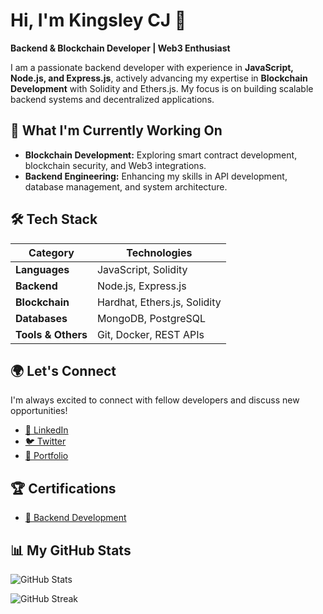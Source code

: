 # Hi, I'm Kingsley CJ 👋

**Backend & Blockchain Developer | Web3 Enthusiast**

I am a passionate backend developer with experience in **JavaScript, Node.js, and Express.js**, actively advancing my expertise in **Blockchain Development** with Solidity and Ethers.js. My focus is on building scalable backend systems and decentralized applications.

## 🔹 What I'm Currently Working On

- **Blockchain Development:** Exploring smart contract development, blockchain security, and Web3 integrations.
- **Backend Engineering:** Enhancing my skills in API development, database management, and system architecture.


## 🛠️ Tech Stack

| Category        | Technologies                          |
| -------------- | -------------------------------------- |
| **Languages**  | JavaScript, Solidity                   |
| **Backend**    | Node.js, Express.js                    |
| **Blockchain** | Hardhat, Ethers.js, Solidity           |
| **Databases**  | MongoDB, PostgreSQL                    |
| **Tools & Others** | Git, Docker, REST APIs              |


## 🌍 Let's Connect

I'm always excited to connect with fellow developers and discuss new opportunities!

- [💼 LinkedIn](https://www.linkedin.com/in/kingsleycj)
- [🐦 Twitter](https://x.com/kingsleycj8_)
- [📄 Portfolio](https://flowcv.me/kingsleycj)

## 🏆 Certifications

- [📜 Backend Development](https://drive.google.com/file/d/16sju084HvQPE0WV2NzFZYoM1HcaNTGI6/view?usp=sharing)

## 📊 My GitHub Stats

![GitHub Stats](https://github-readme-stats.vercel.app/api?username=kingsleycj&show_icons=true&count_private=true&theme=gotham&hide_border=false&bg_color=00000000)

![GitHub Streak](https://github-readme-streak-stats.herokuapp.com/?user=kingsleycj&stroke=ffffff&background=1c1917&ring=0891b2&fire=0891b2&currStreakNum=ffffff&currStreakLabel=0891b2&sideNums=ffffff&sideLabels=ffffff&dates=ffffff&hide_border=true)
